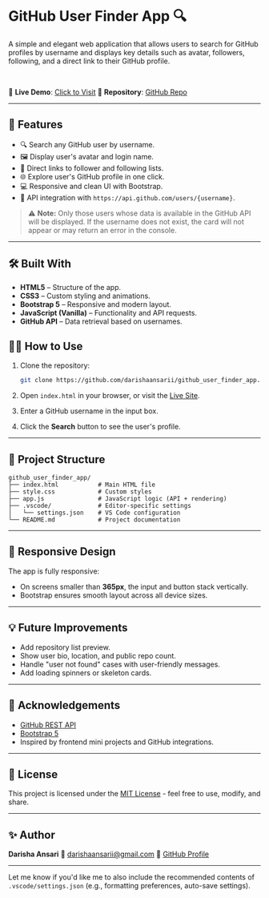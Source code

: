 # GitHub User Finder App 🔍

A simple and elegant web application that allows users to search for GitHub profiles by username and displays key details such as avatar, followers, following, and a direct link to their GitHub profile.

<br/>

🔗 **Live Demo**: [Click to Visit](https://darishaansarii.github.io/github_user_finder_app/)
📁 **Repository**: [GitHub Repo](https://github.com/darishaansarii/github_user_finder_app)

---

## 🚀 Features

* 🔍 Search any GitHub user by username.
* 🖼️ Display user's avatar and login name.
* 👥 Direct links to follower and following lists.
* 🌐 Explore user's GitHub profile in one click.
* 💻 Responsive and clean UI with Bootstrap.
* 🧠 API integration with `https://api.github.com/users/{username}`.

> ⚠️ **Note:** Only those users whose data is available in the GitHub API will be displayed. If the username does not exist, the card will not appear or may return an error in the console.

---

## 🛠️ Built With

* **HTML5** – Structure of the app.
* **CSS3** – Custom styling and animations.
* **Bootstrap 5** – Responsive and modern layout.
* **JavaScript (Vanilla)** – Functionality and API requests.
* **GitHub API** – Data retrieval based on usernames.


## 🧑‍💻 How to Use

1. Clone the repository:

   ```bash
   git clone https://github.com/darishaansarii/github_user_finder_app.git
   ```
2. Open `index.html` in your browser, or visit the [Live Site](https://darishaansarii.github.io/github_user_finder_app/).
3. Enter a GitHub username in the input box.
4. Click the **Search** button to see the user's profile.

---

## 📂 Project Structure

```
github_user_finder_app/
├── index.html           # Main HTML file
├── style.css            # Custom styles
├── app.js               # JavaScript logic (API + rendering)
├── .vscode/             # Editor-specific settings
│   └── settings.json    # VS Code configuration
└── README.md            # Project documentation
```

---

## 📌 Responsive Design

The app is fully responsive:

* On screens smaller than **365px**, the input and button stack vertically.
* Bootstrap ensures smooth layout across all device sizes.

---

## 💡 Future Improvements

* Add repository list preview.
* Show user bio, location, and public repo count.
* Handle "user not found" cases with user-friendly messages.
* Add loading spinners or skeleton cards.

---

## 🙌 Acknowledgements

* [GitHub REST API](https://docs.github.com/en/rest/users/users?apiVersion=2022-11-28)
* [Bootstrap 5](https://getbootstrap.com/)
* Inspired by frontend mini projects and GitHub integrations.

---

## 📄 License

This project is licensed under the [MIT License](https://opensource.org/licenses/MIT) - feel free to use, modify, and share.

---

## ✨ Author

**Darisha Ansari**
📧 [darishaansarii@gmail.com](mailto:darishaansarii@gmail.com)
🐙 [GitHub Profile](https://github.com/darishaansarii)

---

Let me know if you'd like me to also include the recommended contents of `.vscode/settings.json` (e.g., formatting preferences, auto-save settings).
